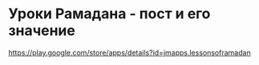 # Уроки Рамадана - пост и его значение
https://play.google.com/store/apps/details?id=jmapps.lessonsoframadan
